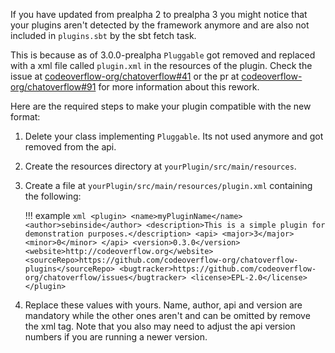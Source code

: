 If you have updated from prealpha 2 to prealpha 3 you might notice that your plugins aren't detected by the framework anymore and are also not included in `plugins.sbt` by the sbt fetch task.

This is because as of 3.0.0-prealpha `Pluggable` got removed and replaced with a xml file called `plugin.xml` in the resources of the plugin. Check the issue at [codeoverflow-org/chatoverflow#41](https://github.com/codeoverflow-org/chatoverflow/issues/41) or the pr at [codeoverflow-org/chatoverflow#91](https://github.com/codeoverflow-org/chatoverflow/pull/91) for more information about this rework.

Here are the required steps to make your plugin compatible with the new format:

1. Delete your class implementing `Pluggable`. Its not used anymore and got removed from the api.

2. Create the resources directory at `yourPlugin/src/main/resources`.

3. Create a file at `yourPlugin/src/main/resources/plugin.xml` containing the following: 

    !!! example 
        ```xml
        <plugin>
            <name>myPluginName</name>
            <author>sebinside</author>
            <description>This is a simple plugin for demonstration purposes.</description>
            <api>
                <major>3</major>
                <minor>0</minor>
            </api>
            <version>0.3.0</version>
            <website>http://codeoverflow.org</website>
            <sourceRepo>https://github.com/codeoverflow-org/chatoverflow-plugins</sourceRepo>
            <bugtracker>https://github.com/codeoverflow-org/chatoverflow/issues</bugtracker>
            <license>EPL-2.0</license>
        </plugin>
        ```

4. Replace these values with yours. Name, author, api and version are mandatory while the other ones aren't and can be omitted by remove the xml tag. Note that you also may need to adjust the api version numbers if you are running a newer version.

